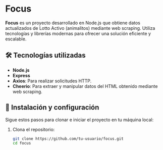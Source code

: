 # Focus  

**Focus** es un proyecto desarrollado en Node.js que obtiene datos actualizados de Lotto Activo (animalitos) mediante web scraping. Utiliza tecnologías y librerías modernas para ofrecer una solución eficiente y escalable.  

## 🛠️ Tecnologías utilizadas  
- **Node.js**  
- **Express**  
- **Axios**: Para realizar solicitudes HTTP.  
- **Cheerio**: Para extraer y manipular datos del HTML obtenido mediante web scraping.  

## 🚀 Instalación y configuración  

Sigue estos pasos para clonar e iniciar el proyecto en tu máquina local:  

1. Clona el repositorio:  
   ```bash
   git clone https://github.com/tu-usuario/focus.git
   cd focus
   ```
